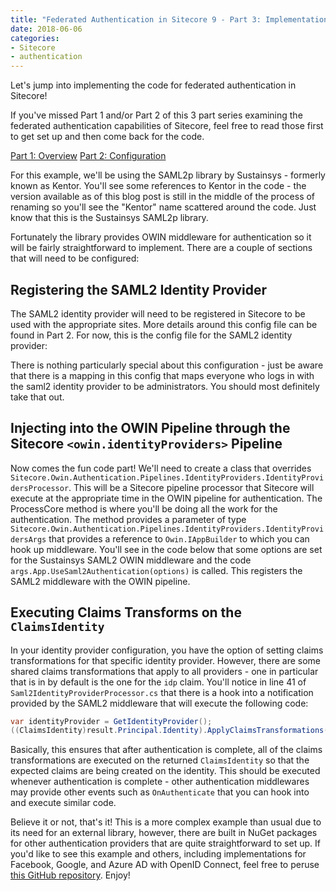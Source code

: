 ```yaml
---
title: "Federated Authentication in Sitecore 9 - Part 3: Implementation of SAML2p"
date: 2018-06-06
categories: 
- Sitecore
- authentication
---
```


Let's jump into implementing the code for federated authentication in Sitecore!

If you've missed Part 1 and/or Part 2 of this 3 part series examining the federated authentication capabilities of Sitecore, feel free to read those first to get set up and then come back for the code.

[Part 1: Overview](/2018/01/23/federated-authentication-in-sitecore-9-part-1-overview)
[Part 2: Configuration](/2018/01/30/federated-authentication-in-sitecore-9-part-2-configuration)

For this example, we'll be using the SAML2p library by Sustainsys - formerly known as Kentor. You'll see some references to Kentor in the code - the version available as of this blog post is still in the middle of the process of renaming so you'll see the "Kentor" name scattered around the code. Just know that this is the Sustainsys SAML2p library.

Fortunately the library provides OWIN middleware for authentication so it will be fairly straightforward to implement. There are a couple of sections that will need to be configured:

## Registering the SAML2 Identity Provider

The SAML2 identity provider will need to be registered in Sitecore to be used with the appropriate sites. More details around this config file can be found in Part 2. For now, this is the config file for the SAML2 identity provider:

<script src="https://gist.github.com/georgechang/514baacae2b47bd513e1e6f89b8a9a62.js"></script>

There is nothing particularly special about this configuration - just be aware that there is a mapping in this config that maps everyone who logs in with the saml2 identity provider to be administrators. You should most definitely take that out.

## Injecting into the OWIN Pipeline through the Sitecore `<owin.identityProviders>` Pipeline

Now comes the fun code part! We'll need to create a class that overrides `Sitecore.Owin.Authentication.Pipelines.IdentityProviders.IdentityProvidersProcessor`. This will be a Sitecore pipeline processor that Sitecore will execute at the appropriate time in the OWIN pipeline for authentication. The ProcessCore method is where you'll be doing all the work for the authentication. The method provides a parameter of type `Sitecore.Owin.Authentication.Pipelines.IdentityProviders.IdentityProvidersArgs` that provides a reference to `Owin.IAppBuilder` to which you can hook up middleware. You'll see in the code below that some options are set for the Sustainsys SAML2 OWIN middleware and the code `args.App.UseSaml2Authentication(options)` is called. This registers the SAML2 middleware with the OWIN pipeline.

<script src="https://gist.github.com/georgechang/bf8b8fac828ab60dcf0a26c384ff2351.js"></script>

## Executing Claims Transforms on the `ClaimsIdentity`

In your identity provider configuration, you have the option of setting claims transformations for that specific identity provider. However, there are some shared claims transformations that apply to all providers - one in particular that is in by default is the one for the `idp` claim. You'll notice in line 41 of `Saml2IdentityProviderProcessor.cs` that there is a hook into a notification provided by the SAML2 middleware that will execute the following code:

```csharp
var identityProvider = GetIdentityProvider();
((ClaimsIdentity)result.Principal.Identity).ApplyClaimsTransformations(new TransformationContext(FederatedAuthenticationConfiguration, identityProvider));
```

Basically, this ensures that after authentication is complete, all of the claims transformations are executed on the returned `ClaimsIdentity` so that the expected claims are being created on the identity. This should be executed whenever authentication is complete - other authentication middlewares may provide other events such as `OnAuthenticate` that you can hook into and execute similar code.

Believe it or not, that's it! This is a more complex example than usual due to its need for an external library, however, there are built in NuGet packages for other authentication providers that are quite straightforward to set up. If you'd like to see this example and others, including implementations for Facebook, Google, and Azure AD with OpenID Connect, feel free to peruse [this GitHub repository](https://github.com/georgechang/Ignition.Foundation.Authentication). Enjoy!
